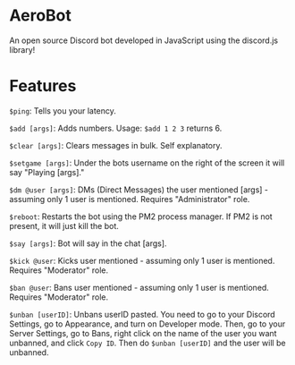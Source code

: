 # AeroBot
An open source Discord bot developed in JavaScript using the discord.js library!

# Features
```$ping```: Tells you your latency.

```$add [args]```: Adds numbers. Usage: ```$add 1 2 3``` returns 6.

```$clear [args]```: Clears messages in bulk. Self explanatory.

```$setgame [args]```: Under the bots username on the right of the screen it will say "Playing [args]."

```$dm @user [args]```: DMs (Direct Messages) the user mentioned [args] - assuming only 1 user is mentioned. Requires "Administrator" role.

```$reboot```: Restarts the bot using the PM2 process manager. If PM2 is not present, it will just kill the bot.

```$say [args]```: Bot will say in the chat [args].

```$kick @user```: Kicks user mentioned - assuming only 1 user is mentioned. Requires "Moderator" role.

```$ban @user```: Bans user mentioned - assuming only 1 user is mentioned. Requires "Moderator" role.

```$unban [userID]```: Unbans userID pasted. You need to go to your Discord Settings, go to Appearance, and turn on Developer mode. Then, go to your Server Settings, go to Bans, right click on the name of the user you want unbanned, and click ```Copy ID```. Then do ```$unban [userID]``` and the user will be unbanned.
